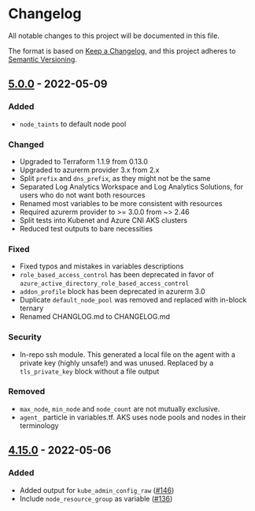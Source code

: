 # Changelog
All notable changes to this project will be documented in this file.

The format is based on [Keep a Changelog](https://keepachangelog.com/en/1.0.0/),
and this project adheres to [Semantic Versioning](https://semver.org/spec/v2.0.0.html).

## [5.0.0] - 2022-05-09

### Added
- `node_taints` to default node pool
  
### Changed
- Upgraded to Terraform 1.1.9 from 0.13.0
- Upgraded to azurerm provider 3.x from 2.x
- Split `prefix` and `dns_prefix`, as they might not be the same
- Separated Log Analytics Workspace and Log Analytics Solutions, for users who do not want both resources
- Renamed most variables to be more consistent with resources
- Required azurerm provider to >= 3.0.0 from ~> 2.46
- Split tests into Kubenet and Azure CNI AKS clusters
- Reduced test outputs to bare necessities
  
### Fixed
- Fixed typos and mistakes in variables descriptions
- `role_based_access_control` has been deprecated in favor of `azure_active_directory_role_based_access_control`
- `addon_profile` block has been deprecated in azurerm 3.0
- Duplicate `default_node_pool` was removed and replaced with in-block ternary
- Renamed CHANGLOG.md to CHANGELOG.md

### Security
- In-repo ssh module. This generated a local file on the agent with a private key (highly unsafe!) and was unused. Replaced by a `tls_private_key` block without a file output

### Removed
- `max_node`, `min_node` and `node_count` are not mutually exclusive.
- `agent_` particle in variables.tf. AKS uses node pools and nodes in their terminology

## [4.15.0] - 2022-05-06
### Added
- Added output for `kube_admin_config_raw` ([#146](https://github.com/Azure/terraform-azurerm-aks/pull/146))
- Include `node_resource_group` as variable ([#136](https://github.com/Azure/terraform-azurerm-aks/pull/136))


[5.0.0]:https://github.com/Azure/terraform-azurerm-aks/releases/tag/5.0.0
[4.15.0]:https://github.com/Azure/terraform-azurerm-aks/releases/tag/4.15.0